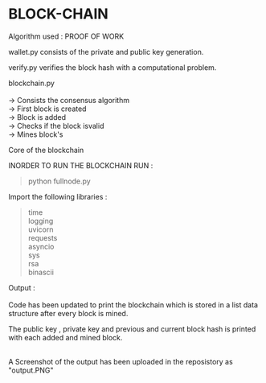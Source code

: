 # BLOCK-CHAIN
Algorithm used : PROOF OF WORK<br />

wallet.py  consists of the private and public key generation.<br />

verify.py verifies the block hash with a computational problem.<br />

blockchain.py<br /><br />
-> Consists the consensus algorithm<br />
-> First block is created<br />
-> Block is added<br />
-> Checks if the block isvalid<br />
-> Mines block's<br />

Core of the blockchain<br />

INORDER TO RUN THE BLOCKCHAIN RUN :<br />

>python fullnode.py<br />


Import the following libraries :<br />

>time <br />
>logging <br />
>uvicorn <br />
>requests<br />
>asyncio <br />
>sys <br />
>rsa <br />
>binascii <br />

Output : <br /><br />
Code has been updated to print the blockchain which is stored in a list data structure after every block is mined. <br />

The public key , private key and previous and current block hash is printed with each added and mined block. <br /><br />

A Screenshot of the output has been uploaded in the reposistory as "output.PNG"<br />
